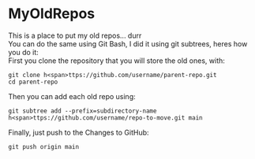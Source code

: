# MyOldRepos
This is a place to put my old repos... durr  
You can do the same using Git Bash, I did it using git subtrees, heres how you do it:<br>
First you clone the repository that you will store the old ones, with:  
``` git
git clone h<span>ttps://github.com/username/parent-repo.git
cd parent-repo
```  
Then you can add each old repo using:  
``` git
git subtree add --prefix=subdirectory-name h<span>ttps://github.com/username/repo-to-move.git main
```  
Finally, just push to the Changes to GitHub:  
``` git
git push origin main
```
